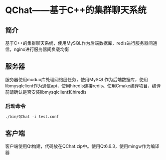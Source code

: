 # QChat——基于C++的集群聊天系统
## 简介
基于C++的集群聊天系统，使用MySQL作为后端数据库，redis进行服务器间通信，nginx进行服务器间负载均衡
## 服务器
服务器使用muduo库处理网络层任务，使用MySQL作为后端数据库，使用libmysqlclient作为通信api，使用hiredis连接redis。使用Cmake编译项目，编译前请确认是否安装libmysqlclient和hiredis
### 启动命令
```shell
./bin/QChat -i test.conf
```
## 客户端
客户端使用Qt构建，代码放在QChat.zip中。使用Qt6.6.3，使用mingw作为编译器